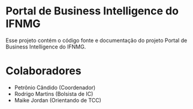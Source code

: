 Portal de Business Intelligence do IFNMG
========================================

Esse projeto contém o código fonte e documentação do projeto Portal de Business Intelligence do IFNMG. 

Colaboradores
=============

- Petrônio Cândido (Coordenador)
- Rodrigo Martins (Bolsista de IC)
- Maike Jordan (Orientando de TCC)




